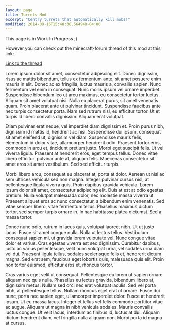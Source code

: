 ```yaml
---
layout: page
title: Turrets Mod
excerpt: "Centry turrets that automatically kill mobs!"
modified: 2014-09-16T15:48:38.564948-04:00
---
```


This page is in Work In Progress ;)

However you can check out the minecraft-forum thread of this mod at this link:

<div markdown="0"><a href="http://bit.ly/1qjm5I0" class="btn">Link to the thread</a></div>

Lorem ipsum dolor sit amet, consectetur adipiscing elit. Donec dignissim, risus ac mattis bibendum, tellus ex fermentum ante, sit amet posuere enim mauris in elit. Donec ac ex fringilla, luctus mauris a, convallis sapien. Nunc fermentum vel enim in consequat. Nunc mollis ipsum vel ornare imperdiet. Suspendisse bibendum leo ut arcu maximus, eu consectetur tortor luctus. Aliquam sit amet volutpat nisi. Nulla eu placerat purus, sit amet venenatis quam. Proin placerat ante ut pulvinar tincidunt. Suspendisse faucibus ante nec turpis consectetur porta. Nam sed rutrum nisl, eu efficitur tortor. Ut et turpis id libero convallis dignissim. Aliquam erat volutpat.

Etiam pulvinar erat neque, vel imperdiet diam dignissim et. Proin purus nibh, dignissim id mattis id, hendrerit ac nisi. Suspendisse dui ipsum, consequat sit amet eleifend ut, dignissim vel diam. Suspendisse mauris felis, elementum id dolor vitae, ullamcorper hendrerit odio. Praesent tortor eros, commodo in arcu et, tincidunt pretium justo. Morbi eget suscipit felis. Ut vel viverra ligula. Praesent at hendrerit eros, eget tempus tellus. Donec vitae libero efficitur, pulvinar ante at, aliquam felis. Maecenas consectetur sit amet eros sit amet vestibulum. Sed sed efficitur turpis.

Morbi libero arcu, consequat eu placerat at, porta at dolor. Aenean ut nisl ac sem ultrices vehicula sed non magna. Integer pulvinar cursus nisl, at pellentesque ligula viverra quis. Proin dapibus gravida vehicula. Lorem ipsum dolor sit amet, consectetur adipiscing elit. Duis at est at odio egestas pretium. Nulla volutpat malesuada dolor, nec molestie massa viverra ut. Praesent aliquet eros ac nunc consectetur, a bibendum enim venenatis. Sed vitae semper libero, vitae fermentum tellus. Phasellus maximus dictum tortor, sed semper turpis ornare in. In hac habitasse platea dictumst. Sed a massa tortor.

Donec nunc odio, rutrum in lacus quis, volutpat laoreet nibh. Ut ut justo lacus. Fusce sit amet congue nulla. Nulla ut lectus tellus. Vestibulum consequat sapien mi, ut gravida lorem vulputate vel. Nunc congue vitae dolor et varius. Cras egestas viverra est sed dignissim. Curabitur dapibus, justo ac varius pellentesque, velit nunc volutpat urna, vel sodales urna diam vel dui. Praesent ligula tellus, sodales scelerisque felis et, hendrerit dictum magna. Sed erat sem, faucibus eget lobortis quis, malesuada quis elit. Proin non tortor euismod, efficitur eros et, rhoncus tortor.

Cras varius eget velit ut consequat. Pellentesque eu lorem ut sapien ornare aliquam nec quis nulla. Phasellus eu lectus gravida, bibendum libero at, dignissim metus. Nullam sed orci nec erat volutpat iaculis. Sed vel porta nibh, at pellentesque tellus. Nullam rhoncus eget erat ut ornare. Fusce dui nunc, porta nec sapien eget, ullamcorper imperdiet dolor. Fusce at hendrerit ipsum. Ut eu massa lacus. Integer et tellus vel felis commodo porttitor vitae ac augue. Aliquam ut magna in nibh vehicula sodales. Mauris convallis luctus congue. Ut velit lacus, interdum ac finibus id, luctus at dui. Aliquam dictum hendrerit diam, vel fringilla nulla aliquam non. Morbi porta id magna at cursus.
